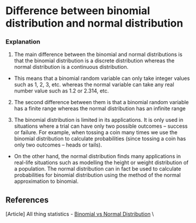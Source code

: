 # Difference between binomial distribution and normal distribution

### Explanation
1. The main difference between the binomial and normal distributions 
is that the binomial distribution is a discrete distribution whereas 
the normal distribution is a continuous distribution.

- This means that a binomial random variable can only take integer 
values such as 1, 2, 3, etc. whereas the normal variable can take 
any real number value such as 1.2 or 2.314, etc.

2. The second difference between them is that a binomial random 
variable has a finite range whereas the normal distribution has 
an infinite range

3. The binomial distribution is limited in its applications. 
It is only used in situations where a trial can have only two 
possible outcomes – success or failure. For example, when tossing 
a coin many times we use the binomial distribution to calculate 
probabilities (since tossing a coin has only two outcomes – heads 
or tails).

- On the other hand, the normal distribution finds many applications 
in real-life situations such as modelling the height or weight distribution 
of a population. The normal distribution can in fact be used to calculate 
probabilities for binomial distribution using the method of the normal 
approximation to binomial.

## References
[Article] All thing statistics - [Binomial vs Normal Distribution](https://allthingsstatistics.com/miscellaneous/binomial-vs-normal-distribution/) \